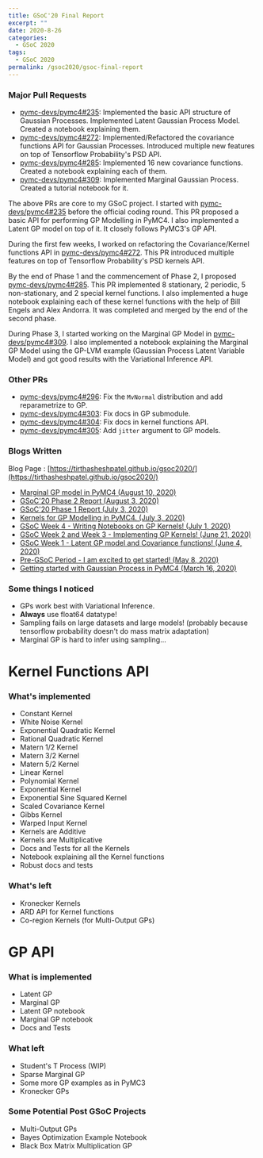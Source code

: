 ```yaml
---
title: GSoC'20 Final Report
excerpt: ""
date: 2020-8-26
categories:
  - GSoC 2020
tags:
  - GSoC 2020
permalink: /gsoc2020/gsoc-final-report
---
```


### Major Pull Requests

- [pymc-devs/pymc4#235][1]: Implemented the basic API structure of Gaussian Processes. Implemented Latent Gaussian Process Model. Created a notebook explaining them.
- [pymc-devs/pymc4#272][2]: Implemented/Refactored the covariance functions API for Gaussian Processes. Introduced multiple new features on top of Tensorflow Probability's PSD API.
- [pymc-devs/pymc4#285][3]: Implemented 16 new covariance functions. Created a notebook explaining each of them.
- [pymc-devs/pymc4#309][4]: Implemented Marginal Gaussian Process. Created a tutorial notebook for it.

The above PRs are core to my GSoC project. I started with [pymc-devs/pymc4#235][1] before the official coding round. This PR proposed a basic API for performing GP Modelling in PyMC4. I also implemented a Latent GP model on top of it. It closely follows PyMC3's GP API.

During the first few weeks, I worked on refactoring the Covariance/Kernel functions API in [pymc-devs/pymc4#272][2]. This PR introduced multiple features on top of Tensorflow Probability's PSD kernels API.

By the end of Phase 1 and the commencement of Phase 2, I proposed [pymc-devs/pymc4#285][3]. This PR implemented 8 stationary, 2 periodic, 5 non-stationary, and 2 special kernel functions. I also implemented a huge notebook explaining each of these kernel functions with the help of Bill Engels and Alex Andorra. It was completed and merged by the end of the second phase.

During Phase 3, I started working on the Marginal GP Model in [pymc-devs/pymc4#309][4]. I also implemented a notebook explaining the Marginal GP Model using the GP-LVM example (Gaussian Process Latent Variable Model) and got good results with the Variational Inference API.

### Other PRs

- [pymc-devs/pymc4#296][5]: Fix the `MvNormal` distribution and add reparametrize to GP.
- [pymc-devs/pymc4#303][6]: Fix docs in GP submodule.
- [pymc-devs/pymc4#304][7]: Fix docs in kernel functions API.
- [pymc-devs/pymc4#305][8]: Add `jitter` argument to GP models.

### Blogs Written

Blog Page : [https://tirthasheshpatel.github.io/gsoc2020/](https://tirthasheshpatel.github.io/gsoc2020/)

- [Marginal GP model in PyMC4 (August 10, 2020)](https://tirthasheshpatel.github.io/gsoc2020/marginal-gp-model-in-pymc4)
- [GSoC'20 Phase 2 Report (August 3, 2020)](https://tirthasheshpatel.github.io/gsoc2020/gsoc-phase-2-summary)
- [GSoC'20 Phase 1 Report (July 3, 2020)](https://tirthasheshpatel.github.io/gsoc2020/gsoc-phase-1-summary)
- [Kernels for GP Modelling in PyMC4. (July 3, 2020)](https://tirthasheshpatel.github.io/gsoc2020/kernels-for-gp-modelling-in-pymc4)
- [GSoC Week 4 - Writing Notebooks on GP Kernels! (July 1, 2020)](https://tirthasheshpatel.github.io/gsoc2020/writing-notebooks-on-gp-kernels)
- [GSoC Week 2 and Week 3 - Implementing GP Kernels! (June 21, 2020)](https://tirthasheshpatel.github.io/gsoc2020/implementing-gp-kernels)
- [GSoC Week 1 - Latent GP model and Covariance functions! (June 4, 2020)](https://tirthasheshpatel.github.io/gsoc2020/latent-gp-model-and-covariance-functions)
- [Pre-GSoC Period - I am excited to get started! (May 8, 2020)](https://tirthasheshpatel.github.io/gsoc2020/pre-gsoc-period-i-am-excited-to-get-started)
- [Getting started with Gaussian Process in PyMC4 (March 16, 2020)](https://tirthasheshpatel.github.io/gsoc2020/getting-started-with-gaussian-process-in-pymc4)

### Some things I noticed

- GPs work best with Variational Inference.
- **Always** use float64 datatype!
- Sampling fails on large datasets and large models! (probably because tensorflow probability doesn't do mass matrix adaptation)
- Marginal GP is hard to infer using sampling...

# Kernel Functions API

### What's implemented

- Constant Kernel
- White Noise Kernel
- Exponential Quadratic Kernel
- Rational Quadratic Kernel
- Matern 1/2 Kernel
- Matern 3/2 Kernel
- Matern 5/2 Kernel
- Linear Kernel
- Polynomial Kernel
- Exponential Kernel
- Exponential Sine Squared Kernel
- Scaled Covariance Kernel
- Gibbs Kernel
- Warped Input Kernel
- Kernels are Additive
- Kernels are Multiplicative
- Docs and Tests for all the Kernels
- Notebook explaining all the Kernel functions
- Robust docs and tests

### What's left

- Kronecker Kernels
- ARD API for Kernel functions
- Co-region Kernels (for Multi-Output GPs)

# GP API

### What is implemented

- Latent GP
- Marginal GP
- Latent GP notebook
- Marginal GP notebook
- Docs and Tests

### What left

- Student's T Process (WIP)
- Sparse Marginal GP
- Some more GP examples as in PyMC3
- Kronecker GPs

### Some Potential Post GSoC Projects

- Multi-Output GPs
- Bayes Optimization Example Notebook
- Black Box Matrix Multiplication GP

[1]: https://github.com/pymc-devs/pymc4/pull/235
[2]: https://github.com/pymc-devs/pymc4/pull/272
[3]: https://github.com/pymc-devs/pymc4/pull/285
[4]: https://github.com/pymc-devs/pymc4/pull/309
[5]: https://github.com/pymc-devs/pymc4/pull/
[6]: https://github.com/pymc-devs/pymc4/pull/303
[7]: https://github.com/pymc-devs/pymc4/pull/304
[8]: https://github.com/pymc-devs/pymc4/pull/305
